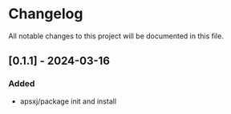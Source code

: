 # Changelog #

All notable changes to this project will be documented in this file.

<!-- Subsections: Added, Changed, Fixed, Removed -->

## [0.1.1] - 2024-03-16

### Added
 
- apsxj/package init and install
